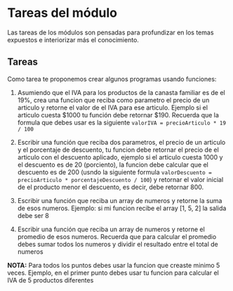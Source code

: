 # Tareas del módulo

Las tareas de los módulos son pensadas para profundizar en los temas expuestos e interiorizar más el conocimiento. 

## Tareas

Como tarea te proponemos crear algunos programas usando funciones:

1. Asumiendo que el IVA para los productos de la canasta familiar es de el 19%, crea una funcion que reciba como parametro el precio de un articulo y retorne el valor de el IVA para ese articulo. Ejemplo si el articulo cuesta $1000 tu función debe retornar $190. Recuerda que la formula que debes usar es la siguiente `valorIVA = precioArticulo * 19 / 100`

2. Escribir una función que reciba dos parametros, el precio de un articulo y el porcentaje de descuento, tu funcion debe retornar el precio de el articulo con el descuento aplicado, ejemplo si el articulo cuesta 1000 y el descuento es de 20 (porciento), la funcion debe calcular que el descuento es de 200 (usndo la siguiente formula `valorDescuento = precioArticulo * porcentajeDescuento / 100`) y retornar el valor inicial de el producto menor el descuento, es decir, debe retornar 800. 

3. Escribir una función que reciba un array de numeros y retorne la suma de esos numeros.
Ejemplo: si mi funcion recibe el array [1, 5, 2] la salida debe ser 8

4. Escribir una función que reciba un array de numeros y retorne el promedio de esos numeros.
Recuerda que para calcular el promedio debes sumar todos los numeros y dividir el resultado entre el total de numeros


**NOTA:**
Para todos los puntos debes usar la funcion que creaste minimo 5 veces. Ejemplo, en el primer punto debes usar tu funcion para calcular el IVA de 5 productos diferentes
